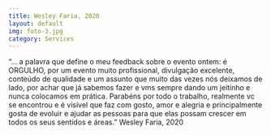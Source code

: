 ```yaml
---
title: Wesley Faria, 2020
layout: default
img: foto-3.jpg
category: Services
---
```


“... a palavra que define o meu feedback sobre o evento ontem: é ORGULHO, por um evento muito profissional, divulgação excelente, conteúdo de qualidade e um assunto que muito das vezes nós deixamos de lado, por achar que já sabemos fazer e vms sempre dando um jeitinho e nunca colocamos em prática. Parabéns por todo o trabalho, realmente vc se encontrou e é visível que faz com gosto, amor e alegria e principalmente gosta de evoluir e ajudar as pessoas para que elas possam crescer em todos os seus sentidos e áreas.” Wesley Faria, 2020
